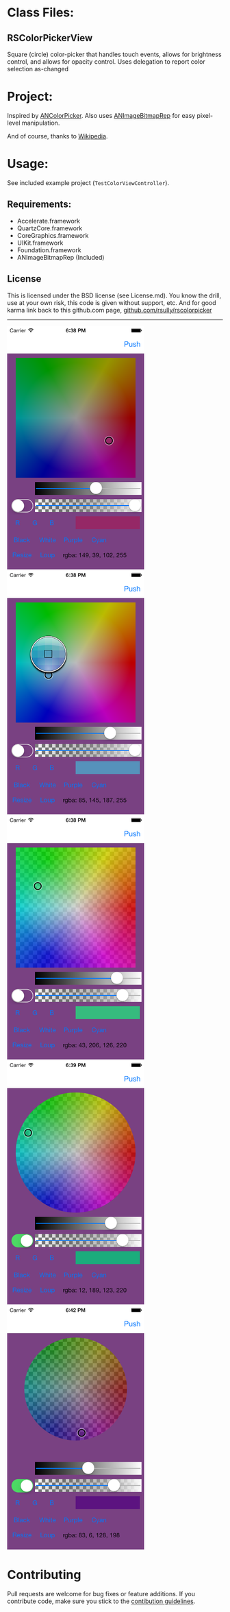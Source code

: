 # Class Files:

## RSColorPickerView

Square (circle) color-picker that handles touch events, allows for brightness control, and allows for opacity control. Uses delegation to report color selection as-changed

# Project:

Inspired by [ANColorPicker](https://github.com/unixpickle/ANColorPicker).
Also uses [ANImageBitmapRep](https://github.com/unixpickle/ANImageBitmapRep) for easy pixel-level manipulation.

And of course, thanks to [Wikipedia](http://en.wikipedia.org/wiki/HSL_and_HSV).


# Usage:

See included example project (`TestColorViewController`).

## Requirements:

* Accelerate.framework
* QuartzCore.framework
* CoreGraphics.framework
* UIKit.framework
* Foundation.framework
* ANImageBitmapRep (Included)

## License

This is licensed under the BSD license (see License.md). You know the drill, use at your own risk, this code is given without support, etc. And for good karma link back to this github.com page, [github.com/rsully/rscolorpicker](https://github.com/RSully/RSColorPicker)

***

<img alt="Color Picker - Default" src="./Example01.png" width="320">
<img alt="Color Picker - Loupe" src="./Example02.png" width="320">
<img alt="Color Picker - Opacity" src="./Example03.png" width="320">
<img alt="Color Picker - Circle" src="./Example04.png" width="320">
<img alt="Color Picker - Resize" src="./Example05.png" width="320">

# Contributing

Pull requests are welcome for bug fixes or feature additions. If you contribute code, make sure you stick to the [contibution guidelines](CONTRIBUTING.md).
